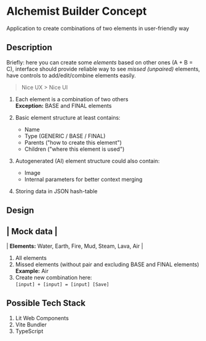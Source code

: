 # Alchemist Builder Concept

Application to create combinations of two elements in user-friendly way

## Description

Briefly: here you can create some *elements* based on other ones (A + B = C),
interface should provide reliable way to see *missed (unpaired)* elements, have controls to add/edit/combine elements easily. 

> Nice UX > Nice UI

1. Each element is a combination of two others  
   **Exception:** BASE and FINAL elements

2. Basic element structure at least contains:
   - Name
   - Type (GENERIC / BASE / FINAL)
   - Parents ("how to create this element")
   - Children ("where this element is used")

3. Autogenerated (AI) element structure could also contain:
   - Image
   - Internal parameters for better context merging

4. Storing data in JSON hash-table

## Design

| Mock data |
-------------
| **Elements:** Water, Earth, Fire, Mud, Steam, Lava, Air | 

1. All elements
2. Missed elements (without pair and excluding BASE and FINAL elements)  
   **Example:** Air
3. Create new combination here:  
   `[input] + [input] = [input] [Save]`

## Possible Tech Stack

1. Lit Web Components
2. Vite Bundler
3. TypeScript